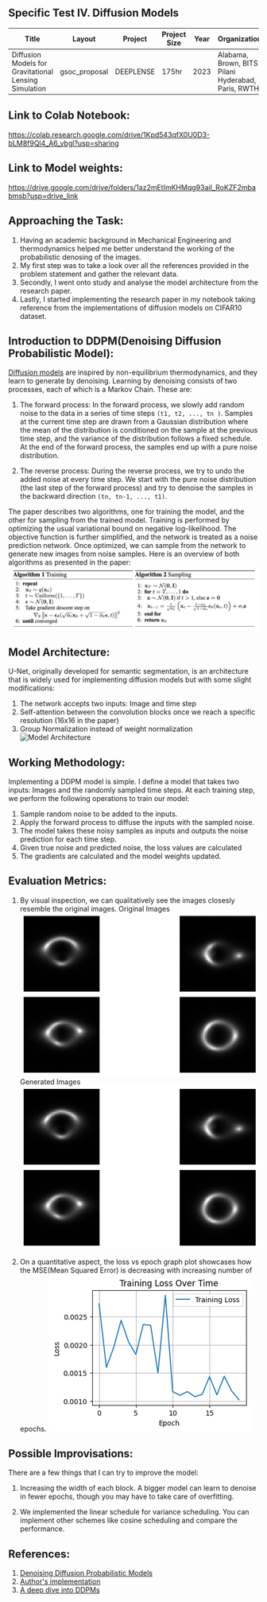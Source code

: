 ## Specific Test IV. Diffusion Models 

| Title                                | Layout        | Project                | Project Size | Year | Organization            |
|--------------------------------------|---------------|------------------------|--------------|------|-------------------------|
| Diffusion Models for Gravitational Lensing Simulation | gsoc_proposal | DEEPLENSE | 175hr | 2023 | Alabama, Brown, BITS Pilani Hyderabad, Paris, RWTH |

## Link to Colab Notebook:
https://colab.research.google.com/drive/1Kpd543qfX0U0D3-bLM8f9Ql4_A6_vbgl?usp=sharing

## Link to Model weights:
https://drive.google.com/drive/folders/1az2mEtImKHMqg93aiI_RoKZF2mbabmsb?usp=drive_link

## Approaching the Task: 

1) Having an academic background in Mechanical Engineering and thermodynamics helped me better understand the working of the probabilistic denosing of the images.
2) My first step was to take a look over all the references provided in the problem statement and gather the relevant data.
3) Secondly, I went onto study and analyse the model architecture from the research paper.
4) Lastly, I started implementing the research paper in my notebook taking reference from the implementations of diffusion models on CIFAR10 dataset.

## Introduction to DDPM(Denoising Diffusion Probabilistic Model):

[Diffusion models](https://arxiv.org/pdf/2006.11239.pdf) are inspired by non-equilibrium thermodynamics, and they learn to generate by denoising. Learning by denoising consists of two processes,
each of which is a Markov Chain. These are:

1. The forward process: In the forward process, we slowly add random noise to the data
in a series of time steps `(t1, t2, ..., tn )`. Samples at the current time step are
drawn from a Gaussian distribution where the mean of the distribution is conditioned
on the sample at the previous time step, and the variance of the distribution follows
a fixed schedule. At the end of the forward process, the samples end up with a pure
noise distribution.

2. The reverse process: During the reverse process, we try to undo the added noise at
every time step. We start with the pure noise distribution (the last step of the
forward process) and try to denoise the samples in the backward direction
`(tn, tn-1, ..., t1)`.

The paper describes two algorithms, one for training the model, and the other for sampling from the trained model. Training is performed by optimizing the usual variational bound on negative log-likelihood. The objective function is further simplified, and the network is treated as a noise prediction network. Once optimized, we can sample from the network to generate new images from noise samples. Here is an overview of both algorithms as presented in the paper:
![Algorithms Used](https://github.com/Shashankss1205/ML4SCI/blob/main/Diffusion%20Models%20(Specific%20Test%204)/Images%20Folder/Algorithms.png)

## Model Architecture:

U-Net, originally developed for semantic segmentation, is an architecture that is widely used for implementing diffusion models but with some slight modifications:

1) The network accepts two inputs: Image and time step
2) Self-attention between the convolution blocks once we reach a specific resolution (16x16 in the paper)
3) Group Normalization instead of weight normalization
![Model Architecture](https://github.com/Shashankss1205/ML4SCI/blob/main/Diffusion%20Models%20(Specific%20Test%204)/Images%20Folder/DDPM`.png)

## Working Methodology:

Implementing a DDPM model is simple. I define a model that takes two inputs: Images and the randomly sampled time steps. At each training step, we perform the following operations to train our model:

1) Sample random noise to be added to the inputs.
2) Apply the forward process to diffuse the inputs with the sampled noise.
3) The model takes these noisy samples as inputs and outputs the noise prediction for each time step.
4) Given true noise and predicted noise, the loss values are calculated
5) The gradients are calculated and the model weights updated.

## Evaluation Metrics: 

1) By visual inspection, we can qualitatively see the images closesly resemble the original images.
Original Images
![Original Images](https://github.com/Shashankss1205/ML4SCI/blob/main/Diffusion%20Models%20(Specific%20Test%204)/Images%20Folder/GeneratedImages.png)
Generated Images
![Generated Images](https://github.com/Shashankss1205/ML4SCI/blob/main/Diffusion%20Models%20(Specific%20Test%204)/Images%20Folder/GeneratedImages.png)

2) On a quantitative aspect, the loss vs epoch graph plot showcases how the MSE(Mean Squared Error) is decreasing with increasing number of epochs.
![MSE losses vs epochs](https://github.com/Shashankss1205/ML4SCI/blob/main/Diffusion%20Models%20(Specific%20Test%204)/Images%20Folder/TrainingLoss.png)

## Possible Improvisations:

There are a few things that I can try to improve the model:

1) Increasing the width of each block. A bigger model can learn to denoise in fewer epochs, though you may have to take care of overfitting.

2) We implemented the linear schedule for variance scheduling. You can implement other schemes like cosine scheduling and compare the performance.

## References:

1. [Denoising Diffusion Probabilistic Models](https://arxiv.org/abs/2006.11239)
2. [Author's implementation](https://github.com/hojonathanho/diffusion)
3. [A deep dive into DDPMs](https://magic-with-latents.github.io/latent/posts/ddpms/part3/)

